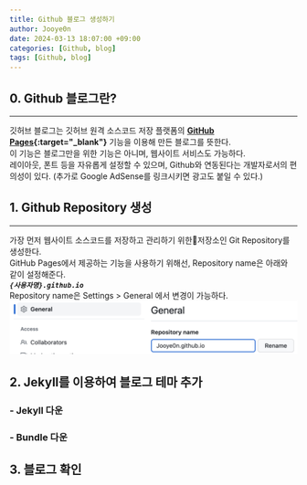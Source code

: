 ```yaml
---
title: Github 블로그 생성하기
author: Jooye0n
date: 2024-03-13 18:07:00 +09:00
categories: [Github, blog]
tags: [Github, blog]
---
```


## 0. Github 블로그란?
---
깃허브 블로그는 깃허브 원격 소스코드 저장 플랫폼의 **[GitHub Pages](https://pages.github.com/){:target="_blank"}** 기능을 이용해 만든 블로그를 뜻한다.   
이 기능은 블로그만을 위한 기능은 아니며, 웹사이트 서비스도 가능하다.  
레이아웃, 폰트 등을 자유롭게 설정할 수 있으며, Github와 연동된다는 개발자로서의 편의성이 있다.
(추가로 Google AdSense를 링크시키면 광고도 붙일 수 있다.)

## 1. Github Repository 생성
---
가장 먼저 웹사이트 소스코드를 저장하고 관리하기 위한저장소인 Git Repository를 생성한다.  
GitHub Pages에서 제공하는 기능을 사용하기 위해선, Repository name은 아래와 같이 설정해준다.  
***`{사용자명}.github.io`***   
Repository name은 Settings > General 에서 변경이 가능하다.   
![](/assets/img/2024-03-13-Github-블로그-생성하기/rep-name.png)


## 2. Jekyll를 이용하여 블로그 테마 추가
### - Jekyll 다운
### - Bundle 다운
## 3. 블로그 확인


